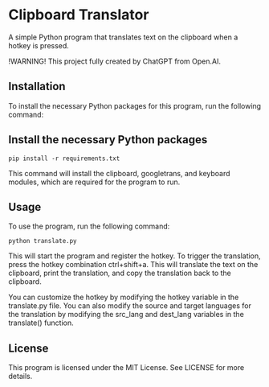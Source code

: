 # Clipboard Translator
A simple Python program that translates text on the clipboard when a hotkey is pressed.

!WARNING! This project fully created by ChatGPT from Open.AI.

## Installation
To install the necessary Python packages for this program, run the following command:

## Install the necessary Python packages
    pip install -r requirements.txt
This command will install the clipboard, googletrans, and keyboard modules, which are required for the program to run.

## Usage
To use the program, run the following command:

    python translate.py
This will start the program and register the hotkey. To trigger the translation, press the hotkey combination ctrl+shift+a. This will translate the text on the clipboard, print the translation, and copy the translation back to the clipboard.

You can customize the hotkey by modifying the hotkey variable in the translate.py file. You can also modify the source and target languages for the translation by modifying the src_lang and dest_lang variables in the translate() function.

## License
This program is licensed under the MIT License. See LICENSE for more details.
